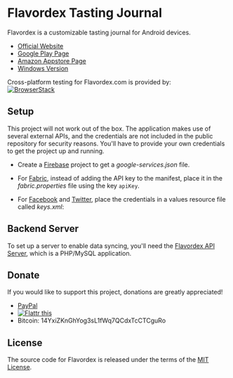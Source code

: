# Flavordex Tasting Journal

Flavordex is a customizable tasting journal for Android devices.

   * [Official Website](http://flavordex.ultramegasoft.com/)
   * [Google Play Page](https://play.google.com/store/apps/details?id=com.ultramegasoft.flavordex2)
   * [Amazon Appstore Page](https://www.amazon.com/gp/mas/dl/android?p=com.ultramegasoft.flavordex2)
   * [Windows Version](https://github.com/ultramega/flavordex-uwp)

Cross-platform testing for Flavordex.com is provided by:  
[![BrowserStack](http://flavordex.com/img/browserstack-logo-2x.png)](https://www.browserstack.com)

## Setup

This project will not work out of the box. The application makes use of several external APIs, and
the credentials are not included in the public repository for security reasons. You'll have to
provide your own credentials to get the project up and running.

   * Create a [Firebase](https://firebase.google.com/) project to get a *google-services.json* file.
   * For [Fabric](https://get.fabric.io/), instead of adding the API key to the manifest, place it
     in the *fabric.properties* file using the key `apiKey`.
   * For [Facebook](https://developers.facebook.com/) and [Twitter](https://apps.twitter.com/),
     place the credentials in a values resource file called *keys.xml*:
   
        <?xml version="1.0" encoding="utf-8"?>
        <resources>
            <string name="facebook_app_id" translatable="false"></string>
            <string name="twitter_key" translatable="false"></string>
            <string name="twitter_secret" translatable="false"></string>
        </resources>

## Backend Server

To set up a server to enable data syncing, you'll need the
[Flavordex API Server](https://github.com/ultramega/flavordex-api-server), which is a PHP/MySQL
application.

## Donate

If you would like to support this project, donations are greatly appreciated!

- [PayPal](https://www.paypal.com/cgi-bin/webscr?cmd=_s-xclick&hosted_button_id=NKT58XX87QL4G)
- [![Flattr this](https://button.flattr.com/flattr-badge-large.png)](https://flattr.com/submit/auto?fid=jeznxl&url=http%3A%2F%2Fflavordex.ultramegasoft.com%2F)
- Bitcoin: 14YxiZKnGhYog3sL1fWq7QCdxTcCTCguRo

## License

The source code for Flavordex is released under the terms of the
[MIT License](http://sguidetti.mit-license.org/).
